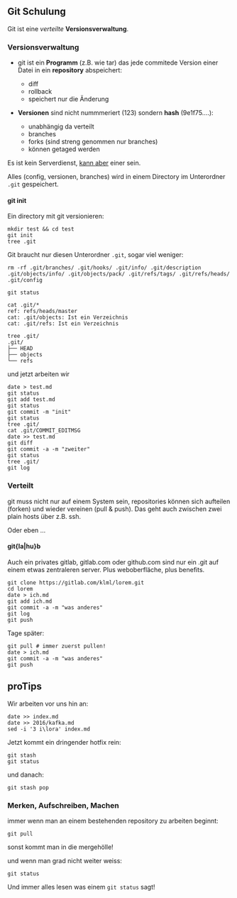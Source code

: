 ## Git Schulung

Git ist eine *verteilte* __Versionsverwaltung__.

### Versionsverwaltung

* git ist ein __Programm__ (z.B. wie tar) das jede commitede Version einer Datei in ein __repository__ abspeichert:
  * diff
  * rollback
  * speichert nur die Änderung

* __Versionen__ sind nicht nummmeriert (123) sondern __hash__ (9e1f75....):
  * unabhängig da verteilt
  * branches
  * forks (sind streng genommen nur branches)
  * können getaged werden

Es ist kein Serverdienst, [kann aber](#verteilt) einer sein.

Alles (config, versionen, branches) wird in einem Directory im Unterordner `.git` gespeichert.


#### git init

Ein directory mit git versionieren:

```
mkdir test && cd test
git init
tree .git
```

Git braucht nur diesen Unterordner `.git`, sogar viel weniger:

```
rm -rf .git/branches/ .git/hooks/ .git/info/ .git/description .git/objects/info/ .git/objects/pack/ .git/refs/tags/ .git/refs/heads/ .git/config

git status

cat .git/*
ref: refs/heads/master
cat: .git/objects: Ist ein Verzeichnis
cat: .git/refs: Ist ein Verzeichnis

tree .git/
.git/
├── HEAD
├── objects
└── refs
```

und jetzt arbeiten wir

```
date > test.md
git status
git add test.md
git status
git commit -m "init"
git status
tree .git/
cat .git/COMMIT_EDITMSG
date >> test.md
git diff
git commit -a -m "zweiter"
git status
tree .git/
git log
```


### Verteilt

git muss nicht nur auf einem System sein, repositories können sich aufteilen (forken) und wieder vereinen (pull & push).
Das geht auch zwischen zwei plain hosts über z.B. ssh.

Oder eben ...

#### git{la|hu}b

Auch ein privates gitlab, gitlab.com oder github.com sind nur ein .git auf einem etwas zentraleren server.
Plus weboberfläche, plus benefits.

```
git clone https://gitlab.com/klml/lorem.git
cd lorem
date > ich.md
git add ich.md
git commit -a -m "was anderes"
git log
git push
```

Tage später:
```
git pull # immer zuerst pullen!
date > ich.md
git commit -a -m "was anderes"
git push
```

## proTips

Wir arbeiten vor uns hin an:

```
date >> index.md
date >> 2016/kafka.md
sed -i '3 i\lora' index.md
```
Jetzt kommt ein dringender hotfix rein:
```
git stash
git status
```
und danach:
```
git stash pop
```


### Merken, Aufschreiben, Machen

immer wenn man an einem bestehenden repository zu arbeiten beginnt:
```
git pull
```
sonst kommt man in die mergehölle!

und wenn man grad nicht weiter weiss:
```
git status
```

Und immer alles lesen was einem `git status` sagt!
